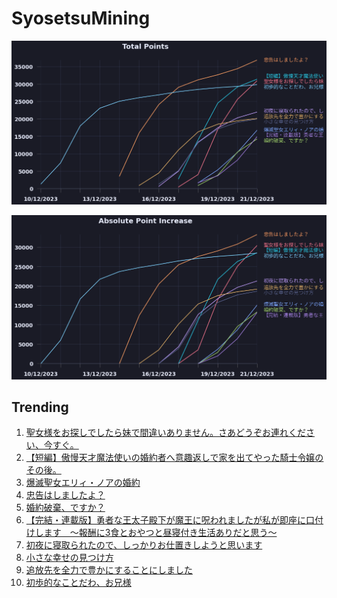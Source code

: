# SyosetsuMining


![](https://raw.githubusercontent.com/exc4l/SyosetsuMining/main/plots/point_trend.png)

![](https://raw.githubusercontent.com/exc4l/SyosetsuMining/main/plots/point_increase.png)


## Trending

1. [聖女様をお探しでしたら妹で間違いありません。さあどうぞお連れください、今すぐ。](https://ncode.syosetu.com/n0277io/)
2. [【短編】傲慢天才魔法使いの婚約者へ意趣返しで家を出てやった騎士令嬢のその後。](https://ncode.syosetu.com/n0356io/)
3. [爆滅聖女エリィ・ノアの婚約](https://ncode.syosetu.com/n0600io/)
4. [忠告はしましたよ？](https://ncode.syosetu.com/n9151in/)
5. [婚約破棄、ですか？](https://ncode.syosetu.com/n0385io/)
6. [【完結・連載版】勇者な王太子殿下が魔王に呪われましたが私が即座に口付けします　〜報酬に3食とおやつと昼寝付き生活ありだと思う〜](https://ncode.syosetu.com/n2961in/)
7. [初夜に寝取られたので、しっかりお仕置きしようと思います](https://ncode.syosetu.com/n9043in/)
8. [小さな幸せの見つけ方](https://ncode.syosetu.com/n9718in/)
9. [追放先を全力で豊かにすることにしました](https://ncode.syosetu.com/n9280in/)
10. [初歩的なことだわ、お兄様](https://ncode.syosetu.com/n7355in/)
